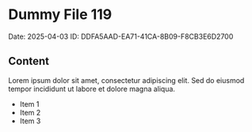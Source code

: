 # Dummy File 119

Date: 2025-04-03
ID: DDFA5AAD-EA71-41CA-8B09-F8CB3E6D2700

## Content

Lorem ipsum dolor sit amet, consectetur adipiscing elit.
Sed do eiusmod tempor incididunt ut labore et dolore magna aliqua.

* Item 1
* Item 2
* Item 3
